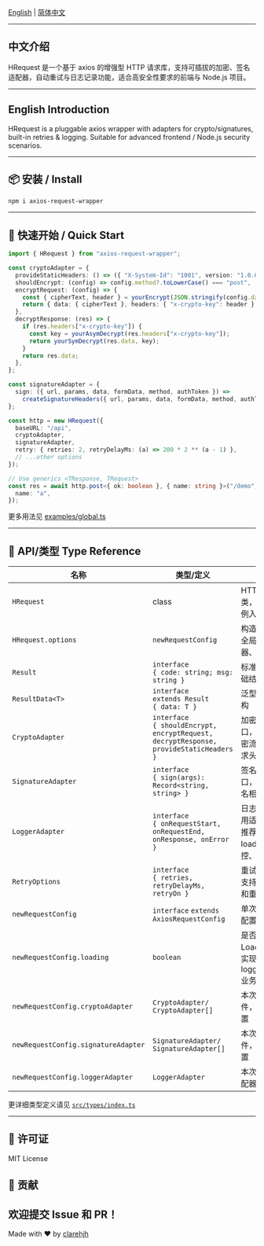 
[English](#english-introduction) | [简体中文](#中文介绍-1)

---

<a id="中文介绍-1"></a>
## 中文介绍

HRequest 是一个基于 axios 的增强型 HTTP 请求库，支持可插拔的加密、签名适配器，自动重试与日志记录功能，适合高安全性要求的前端与 Node.js 项目。

---
<a id="english-introduction"></a>  
## English Introduction

HRequest is a pluggable axios wrapper with adapters for crypto/signatures, built-in retries & logging. Suitable for advanced frontend / Node.js security scenarios.

---

## 📦 安装 / Install

```bash
npm i axios-request-wrapper
```

---

## 🚀 快速开始 / Quick Start

```typescript
import { HRequest } from "axios-request-wrapper";

const cryptoAdapter = {
  provideStaticHeaders: () => ({ "X-System-Id": "1001", version: "1.0.0" }),
  shouldEncrypt: (config) => config.method?.toLowerCase() === "post",
  encryptRequest: (config) => {
    const { cipherText, header } = yourEncrypt(JSON.stringify(config.data));
    return { data: { cipherText }, headers: { "x-crypto-key": header } };
  },
  decryptResponse: (res) => {
    if (res.headers["x-crypto-key"]) {
      const key = yourAsymDecrypt(res.headers["x-crypto-key"]);
      return yourSymDecrypt(res.data, key);
    }
    return res.data;
  },
};

const signatureAdapter = {
  sign: ({ url, params, data, formData, method, authToken }) =>
    createSignatureHeaders({ url, params, data, formData, method, authToken }),
};

const http = new HRequest({
  baseURL: "/api",
  cryptoAdapter,
  signatureAdapter,
  retry: { retries: 2, retryDelayMs: (a) => 200 * 2 ** (a - 1) },
  // ...other options
});

// Use generics <TResponse, TRequest>
const res = await http.post<{ ok: boolean }, { name: string }>("/demo", {
  name: "a",
});
```

更多用法见 [examples/global.ts](./examples/global.ts)

---

## 🧩 API/类型 Type Reference

| 名称                                | 类型/定义                                                                                  | 说明                                                        |
| ----------------------------------- | ------------------------------------------------------------------------------------------ | ----------------------------------------------------------- |
| `HRequest`                          | class                                                                                      | HTTP 请求主类，所有请求实例入口                             |
| `HRequest.options`                  | `newRequestConfig`                                                                         | 构造参数，支持全局配置适配器、日志等                        |
| `Result`                            | `interface`<br> `{ code: string; msg: string }`                                            | 标准返回结果基础结构                                        |
| `ResultData<T>`                     | `interface`<br> `extends Result`<br> `{ data: T }`                                         | 泛型返回数据结构                                            |
| `CryptoAdapter`                     | `interface`<br> `{ shouldEncrypt, encryptRequest, decryptResponse, provideStaticHeaders }` | 加密适配器接口，可自定义加密流程及注入请求头                |
| `SignatureAdapter`                  | `interface`<br> `{ sign(args): Record<string, string> }`                                   | 签名适配器接口，用于生成签名相关请求头                      |
| `LoggerAdapter`                     | `interface`<br> `{ onRequestStart, onRequestEnd, onResponse, onError }`                    | 日志/埋点/副作用适配器接口，推荐用于 loading、监控、调试等  |
| `RetryOptions`                      | `interface`<br> `{ retries, retryDelayMs, retryOn }`                                       | 重试参数配置，支持自定义次数和重试策略                      |
| `newRequestConfig`                  | `interface` `extends AxiosRequestConfig`                                                   | 单次请求的全部配置                                          |
| `newRequestConfig.loading`          | `boolean`                                                                                  | 是否需要显示 Loading（具体实现由 loggerAdapter/业务层决定） |
| `newRequestConfig.cryptoAdapter`    | `CryptoAdapter/ CryptoAdapter[]`                                                           | 本次请求加密插件，覆盖全局配置                              |
| `newRequestConfig.signatureAdapter` | `SignatureAdapter/ SignatureAdapter[]`                                                     | 本次请求签名插件，覆盖全局配置                              |
| `newRequestConfig.loggerAdapter`    | `LoggerAdapter`                                                                            | 本次请求日志适配器，覆盖全局                                |

更详细类型定义请见 [`src/types/index.ts`](./src/types/index.ts)

---


## 📝 许可证

MIT License


## 🤝 贡献
欢迎提交 Issue 和 PR！
---
Made with ❤️ by [clarehjh](https://github.com/clarehjh)
